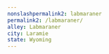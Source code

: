 ```yaml
---
﻿nonslashpermalink2: labmaraner
permalink2: /labmaraner/
alley: Labmaraner
city: Laramie
state: Wyoming
---
```

